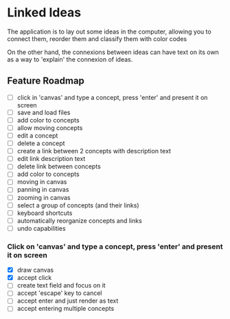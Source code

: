 # Linked Ideas

The application is to lay out some ideas in the computer, allowing you to connect them, reorder them and classify them with color codes

On the other hand, the connexions between ideas can have text on its own as a way to 'explain' the connexion of ideas.

## Feature Roadmap

- [ ] click in 'canvas' and type a concept, press 'enter' and present it on screen
- [ ] save and load files
- [ ] add color to concepts
- [ ] allow moving concepts
- [ ] edit a concept
- [ ] delete a concept
- [ ] create a link between 2 concepts with description text
- [ ] edit link description text
- [ ] delete link between concepts
- [ ] add color to concepts
- [ ] moving in canvas
- [ ] panning in canvas
- [ ] zooming in canvas
- [ ] select a group of concepts (and their links)
- [ ] keyboard shortcuts
- [ ] automatically reorganize concepts and links
- [ ] undo capabilities

### Click on 'canvas' and type a concept, press 'enter' and present it on screen

- [x] draw canvas
- [x] accept click
- [ ] create text field and focus on it
- [ ] accept 'escape' key to cancel
- [ ] accept enter and just render as text
- [ ] accept entering multiple concepts
